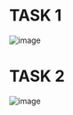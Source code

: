# TASK 1
![image](https://github.com/user-attachments/assets/7f150a7c-5237-4a7d-b0d4-0e8e11bad31a)
# TASK 2
![image](https://github.com/user-attachments/assets/b7738b75-5de0-4577-9c21-82906c7015a0)
